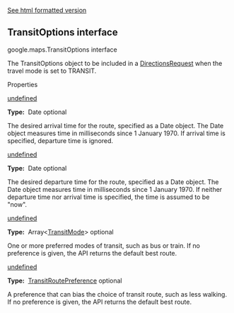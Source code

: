 [See html formatted version](https://huasofoundries.github.io/google-maps-documentation/TransitOptions.html)

TransitOptions interface
------------------------

google.maps.TransitOptions interface

The TransitOptions object to be included in a [DirectionsRequest](#DirectionsRequest) when the travel mode is set to TRANSIT.

Properties

[undefined](#TransitOptions.arrivalTime)

**Type:**  Date optional

The desired arrival time for the route, specified as a Date object. The Date object measures time in milliseconds since 1 January 1970. If arrival time is specified, departure time is ignored.

[undefined](#TransitOptions.departureTime)

**Type:**  Date optional

The desired departure time for the route, specified as a Date object. The Date object measures time in milliseconds since 1 January 1970. If neither departure time nor arrival time is specified, the time is assumed to be "now".

[undefined](#TransitOptions.modes)

**Type:**  Array<[TransitMode](/maps/documentation/javascript/reference/3.40/directions#TransitMode)\> optional

One or more preferred modes of transit, such as bus or train. If no preference is given, the API returns the default best route.

[undefined](#TransitOptions.routingPreference)

**Type:**  [TransitRoutePreference](/maps/documentation/javascript/reference/3.40/directions#TransitRoutePreference) optional

A preference that can bias the choice of transit route, such as less walking. If no preference is given, the API returns the default best route.